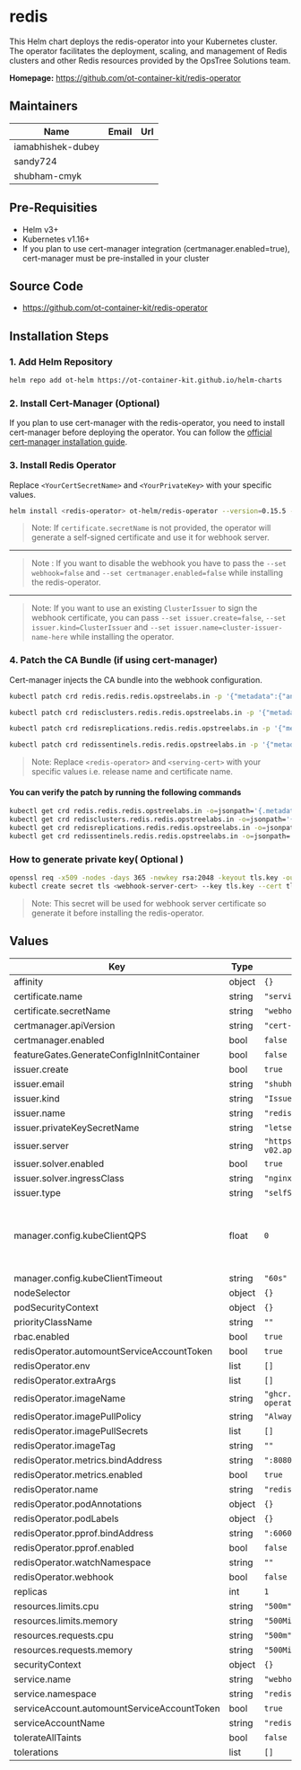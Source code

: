 # redis

This Helm chart deploys the redis-operator into your Kubernetes cluster. The operator facilitates the deployment, scaling, and management of Redis clusters and other Redis resources provided by the OpsTree Solutions team.

**Homepage:** <https://github.com/ot-container-kit/redis-operator>

## Maintainers

| Name | Email | Url |
| ---- | ------ | --- |
| iamabhishek-dubey |  |  |
| sandy724 |  |  |
| shubham-cmyk |  |  |

## Pre-Requisities

- Helm v3+
- Kubernetes v1.16+
- If you plan to use cert-manager integration (certmanager.enabled=true), cert-manager must be pre-installed in your cluster

## Source Code

* <https://github.com/ot-container-kit/redis-operator>

## Installation Steps

### 1. Add Helm Repository

```bash
helm repo add ot-helm https://ot-container-kit.github.io/helm-charts
```

### 2. Install Cert-Manager (Optional)

If you plan to use cert-manager with the redis-operator, you need to install cert-manager before deploying the operator.
You can follow the [official cert-manager installation guide](https://cert-manager.io/docs/installation/).

### 3. Install Redis Operator

Replace `<YourCertSecretName>` and `<YourPrivateKey>` with your specific values.

```bash
helm install <redis-operator> ot-helm/redis-operator --version=0.15.5 --appVersion=0.15.1 --set certificate.secretName=<YourCertSecretName> --set certmanager.enabled=true --set redisOperator.webhook=true --namespace <redis-operator> --create-namespace
```

> Note: If `certificate.secretName` is not provided, the operator will generate a self-signed certificate and use it for webhook server.
---
> Note : If you want to disable the webhook you have to pass the `--set webhook=false` and `--set certmanager.enabled=false`  while installing the redis-operator.
---
> Note: If you want to use an existing `ClusterIssuer` to sign the webhook certificate, you can pass `--set issuer.create=false`, `--set issuer.kind=ClusterIssuer` and `--set issuer.name=cluster-issuer-name-here` while installing the operator.

### 4. Patch the CA Bundle (if using cert-manager)

Cert-manager injects the CA bundle into the webhook configuration.

```bash
kubectl patch crd redis.redis.redis.opstreelabs.in -p '{"metadata":{"annotations":{"cert-manager.io/inject-ca-from":"<redis-operator>/<serving-cert>"}}}'

kubectl patch crd redisclusters.redis.redis.opstreelabs.in -p '{"metadata":{"annotations":{"cert-manager.io/inject-ca-from":"<redis-operator>/<serving-cert>"}}}'

kubectl patch crd redisreplications.redis.redis.opstreelabs.in -p '{"metadata":{"annotations":{"cert-manager.io/inject-ca-from":"<redis-operator>/<serving-cert>"}}}'

kubectl patch crd redissentinels.redis.redis.opstreelabs.in -p '{"metadata":{"annotations":{"cert-manager.io/inject-ca-from":"<redis-operator>/<serving-cert>"}}}'
```

> Note: Replace `<redis-operator>` and `<serving-cert>` with your specific values i.e. release name and certificate name.

#### You can verify the patch by running the following commands

```bash
kubectl get crd redis.redis.redis.opstreelabs.in -o=jsonpath='{.metadata.annotations}'
kubectl get crd redisclusters.redis.redis.opstreelabs.in -o=jsonpath='{.metadata.annotations}'
kubectl get crd redisreplications.redis.redis.opstreelabs.in -o=jsonpath='{.metadata.annotations}'
kubectl get crd redissentinels.redis.redis.opstreelabs.in -o=jsonpath='{.metadata.annotations}'
```

### How to generate private key( Optional )

```bash
openssl req -x509 -nodes -days 365 -newkey rsa:2048 -keyout tls.key -out tls.crt
kubectl create secret tls <webhook-server-cert> --key tls.key --cert tls.crt -n <redis-operator>
```

> Note: This secret will be used for webhook server certificate so generate it before installing the redis-operator.

## Values

| Key | Type | Default | Description |
|-----|------|---------|-------------|
| affinity | object | `{}` |  |
| certificate.name | string | `"serving-cert"` |  |
| certificate.secretName | string | `"webhook-server-cert"` |  |
| certmanager.apiVersion | string | `"cert-manager.io/v1"` |  |
| certmanager.enabled | bool | `false` |  |
| featureGates.GenerateConfigInInitContainer | bool | `false` |  |
| issuer.create | bool | `true` |  |
| issuer.email | string | `"shubham.gupta@opstree.com"` |  |
| issuer.kind | string | `"Issuer"` |  |
| issuer.name | string | `"redis-operator-issuer"` |  |
| issuer.privateKeySecretName | string | `"letsencrypt-prod"` |  |
| issuer.server | string | `"https://acme-v02.api.letsencrypt.org/directory"` |  |
| issuer.solver.enabled | bool | `true` |  |
| issuer.solver.ingressClass | string | `"nginx"` |  |
| issuer.type | string | `"selfSigned"` |  |
| manager.config.kubeClientQPS | float | `0` | If value > 0, it will override the default value in the operator |
| manager.config.kubeClientTimeout | string | `"60s"` |  |
| nodeSelector | object | `{}` |  |
| podSecurityContext | object | `{}` |  |
| priorityClassName | string | `""` |  |
| rbac.enabled | bool | `true` |  |
| redisOperator.automountServiceAccountToken | bool | `true` |  |
| redisOperator.env | list | `[]` |  |
| redisOperator.extraArgs | list | `[]` |  |
| redisOperator.imageName | string | `"ghcr.io/ot-container-kit/redis-operator/redis-operator"` |  |
| redisOperator.imagePullPolicy | string | `"Always"` |  |
| redisOperator.imagePullSecrets | list | `[]` |  |
| redisOperator.imageTag | string | `""` |  |
| redisOperator.metrics.bindAddress | string | `":8080"` |  |
| redisOperator.metrics.enabled | bool | `true` |  |
| redisOperator.name | string | `"redis-operator"` |  |
| redisOperator.podAnnotations | object | `{}` |  |
| redisOperator.podLabels | object | `{}` |  |
| redisOperator.pprof.bindAddress | string | `":6060"` |  |
| redisOperator.pprof.enabled | bool | `false` |  |
| redisOperator.watchNamespace | string | `""` |  |
| redisOperator.webhook | bool | `false` |  |
| replicas | int | `1` |  |
| resources.limits.cpu | string | `"500m"` |  |
| resources.limits.memory | string | `"500Mi"` |  |
| resources.requests.cpu | string | `"500m"` |  |
| resources.requests.memory | string | `"500Mi"` |  |
| securityContext | object | `{}` |  |
| service.name | string | `"webhook-service"` |  |
| service.namespace | string | `"redis-operator"` |  |
| serviceAccount.automountServiceAccountToken | bool | `true` |  |
| serviceAccountName | string | `"redis-operator"` |  |
| tolerateAllTaints | bool | `false` |  |
| tolerations | list | `[]` |  |